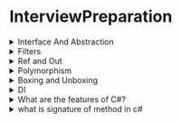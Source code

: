 # InterviewPreparation

<details>
<summary>Interface And Abstraction</summary>

Interface | Abstraction 
------ | ----- 
| **Interface** keyword is used.  | **abstract** keyword is used to define abstract class. |
| Interface is not a class | Abstract is a class. |
| Interface are implemented | Abstract class are inherited. |
| A class can inherit from more than one interface. ex. ```public class AV : IAV1, IAV2, IAV3{} ``` | A class can extend only one abstract class. |
| Allow multiple inheritance.| Abstract classes do not allow multiple inheritance |
| In interfaces, the body is definitely not found. The body is created in the inherited subclass. | Methods in abstract classes can have bodies or are marked abstract and override in the inheriting class. |
| Does not contain the constructor and static members. | Can contain the constructor and static members. |
| All elements in Interface must be implemented in subclass. | In abstract classes, only abstract elements must be overridden in subclasses. Unsigned members do not have to be in subclasses. In this way, code clutter is avoided by keeping only the common features in the subclasses. |
| An interface can not have access modifier, by default all is public. and we define these in implemented class. | All access modifier is accepted.  |

</details>

<details>
<summary>Filters</summary>

> Filters allow us to run custom code before or after executing the action method. They provide ways to do common repetitive tasks on our action method. The filters are invoked on certain stages in the request processing pipeline.
 
 - Authorization FIlter
 - Resource Filter
 - Action Filter
 - Result Filter
 - Exception Filter

### A filter can be added to the pipeline at one of three scopes: 
- by action method, 
- by controller class or 
- globally (which be applied to all the controller and actions). 
> We need to register filters in to the MvcOption.Filters collection within ConfigureServices method.

![](https://camo.githubusercontent.com/4711bb74ccf3f761f71bec058afa51a2d7c5aae62b3a7d2ea384b36a04349955/68747470733a2f2f66346e33783663352e737461636b7061746863646e2e636f6d2f61727469636c652f776f726b696e672d776974682d66696c746572732d696e2d6173702d6e65742d636f72652d6d76632f496d616765732f312e706e67)

![](https://camo.githubusercontent.com/cc25260ca6c4b609ad9403e297a7a304b0395e03e3d3e4ca3726f0fc95f8fe17/68747470733a2f2f66346e33783663352e737461636b7061746863646e2e636f6d2f61727469636c652f776f726b696e672d776974682d66696c746572732d696e2d6173702d6e65742d636f72652d6d76632f496d616765732f322e706e67)

### We can apply our filter to the controller class or action method using one of the following, 
- ServiceFilterAttribute
```c#
[ServiceFilter(typeof(ExampleFilterWithDI))]  
public IActionResult Index()  
{  
    return View();  
}
```
- TypeFilterAttribute
    - It is very similar to ServiceFilterAttribute and also implemented from IFilterFactory interface.
    - The "TypeFilterAttribute" can be optionally accept constructor arguments for the type. 
```c#
[TypeFilter(typeof(ExampleFilterAttribute), Arguments = new object[] {"Argument if any" })]  
public IActionResult About()  
{  
    return View();  
}
```
- IFilterFactory implemented on attribute


References: <br>

- [https://www.c-sharpcorner.com/article/working-with-filters-in-asp-net-core-mvc](https://www.c-sharpcorner.com/article/working-with-filters-in-asp-net-core-mvc/)

</details>

<details>
<summary>Ref and Out</summary>

- ref tells the compiler that the object is initialized before entering the function, while out tells the compiler that the object will be initialized inside the function.

- So while ref is two-ways, out is out-only.


| Ref | Out |
| --- | --- |
| The parameter or argument must be initialized first before it is passed to ref. |	It is not compulsory to initialize a parameter or argument before it is passed to an out. |
| It is not required to assign or initialize the value of a parameter (which is passed by ref) before returning to the calling method. | 	A called method is required to assign or initialize a value of a parameter (which is passed to an out) before returning to the calling method. |
| Passing a parameter value by Ref is useful when the called method is also needed to modify the pass parameter. |	Declaring a parameter to an out method is useful when multiple values need to be returned from a function or method. |
| It is not compulsory to initialize a parameter value before using it in a calling method. |	A parameter value must be initialized within the calling method before its use. |
| When we use REF, data can be passed bi-directionally. | When we use OUT data is passed only in a unidirectional way (from the called method to the caller method). |
| Both ref and out are treated differently at run time and they are treated the same at compile time. |

References:
- [https://www.c-sharpcorner.com/UploadFile/ff2f08/ref-vs-out-keywords-in-C-Sharp/](https://www.c-sharpcorner.com/UploadFile/ff2f08/ref-vs-out-keywords-in-C-Sharp/)

</details>

<details>
<summary> Polymorphism </summary>

- Polymorphism means "one name many forms"
- In other words, one object has many forms or has one name with multiple functionalities.

### Types of Polymorphism

_There are two types of polymorphism in C#:_
- Static / Compile Time Polymorphism / Early binding
    - Overloading is the concept in which method names are the same with different parameters. 
    - The method/function has the same name but different signatures in overloading.
```c#
public class TestData
{
    public int Add(int a, int b, int c)
    {
        return a + b + c;
    }
    public int Add(int a, int b)
    {
        return a + b;
    }
}
```
- Dynamic / Runtime Polymorphism / late binding
    - When overriding a method, you change the behavior of the method for the derived class.


![](https://camo.githubusercontent.com/40913eb9b10c9753e24d704451994e1b0887620b59c525eabc7c90639a84c867/68747470733a2f2f66346e33783663352e737461636b7061746863646e2e636f6d2f55706c6f616446696c652f6666326630382f756e6465727374616e64696e672d706f6c796d6f72706869736d2d696e2d432d53686172702f496d616765732f706c6f796d6f72706869736d2e6a7067)


### Other points about polymorphism:

    Method Overriding differs from shadowing.
    Using the "new" keyword, we can hide the base class member."
    We can prevent a derived class from overriding virtual members.
    We can access a base class virtual member from the derived class

***In C#, by default, all the members of a class are sealed and cannot be redefined in the derived class. Use the virtual keyword with a member of the base class to make it overridable, and use the override keyword in the derived class to indicate that this member of the base class is being redefined in the derived class***

### Rules for Overriding:

    A method, property, indexer, or event can be overridden in the derived class.
    Static methods cannot be overridden.
    Must use virtual keyword in the base class methods to indicate that the methods can be overridden.
    Must use the override keyword in the derived class to override the base class method.


References:
- [https://www.c-sharpcorner.com/UploadFile/ff2f08/understanding-polymorphism-in-C-Sharp/](https://www.c-sharpcorner.com/UploadFile/ff2f08/understanding-polymorphism-in-C-Sharp/)
- [https://www.tutorialsteacher.com/csharp/method-overriding](https://www.tutorialsteacher.com/csharp/method-overriding)
</details>

<details>
<summary>Boxing and Unboxing</summary>

- Boxing
    - The conversion of value type to reference type is known as boxing.
![](https://camo.githubusercontent.com/c9821116564e899b1028d1a2877dd3247c1d98abf5c497b79c61a8f939958f42/68747470733a2f2f7777772e7475746f7269616c73746561636865722e636f6d2f436f6e74656e742f696d616765732f61727469636c65732f6373686172702f626f78696e672e504e47)

- Unboxing
    - The conversion of reference type to value is known as unboxing.
![](https://camo.githubusercontent.com/cfe6e987e2db984639001d98acc69faeda0a4d8626d8abdf3dd54f4fdaad6cc1/68747470733a2f2f7777772e7475746f7269616c73746561636865722e636f6d2f436f6e74656e742f696d616765732f61727469636c65732f6373686172702f756e626f78696e672e504e47)

References:
- [https://www.tutorialsteacher.com/articles/boxing-unboxing-in-csharp](https://www.tutorialsteacher.com/articles/boxing-unboxing-in-csharp)

</details>

<details>
<summary>DI</summary>

- It is a design pattern that allows objects to depend on other objects, called dependencies, without creating them directly.
- It is a software design pattern which enables the development of loosely coupled code. Through DI, you can decrease tight coupling between software components. It is also known as Inversion-of-Control.

### There are three types of DIs:
    Constructor Injection
    Setter Injection
    Method Injection

### There are 3 types of lifetimes supported by ASP.NET Core for the dependency injection,
- Transient Service
    - New instance transient service is created whenever the service is requested.
- Scoped Service
    - Created once per scope; i.e., web request.or any unit of work.
- Singleton Service
    - Singleton service is only created when it is called for the first time. In the next subsequent requests, the same instance is provided. 

---
References
- [https://stackify.com/dependency-injection-c-sharp/](https://stackify.com/dependency-injection-c-sharp/)

</details>

<details>
<summary>What are the features of C#?</summary>

1. Object-Oriented Programming
```
C# is an object-oriented programming (OOP) language. It supports features such as classes, objects, encapsulation, inheritance, and polymorphism.
```

2. Type Safety
```
It is a type-safe language, which means that it enforces type checking at compile time to ensure that variables are used only in the ways intended by the programmer. Example:-
```
```C#
int x = 10;   // declaring an integer variable and initializing it with value 10
string str = "Hello, World!";   // declaring a string variable and initializing it with a string value

// We cannot assign a string value to an integer variable:
x = str;   // This will result in a compilation error

// Similarly, we cannot call a method on a variable that doesn't support it:
int y = 5;
y.ToUpper();   // This will result in a compilation error since ToUpper() method 
```

3. Garbage Collection
```
C# includes automatic garbage collection, which automatically frees up memory that is no longer being used by the program.
```

4. Cross-Platform Support
``` 
C# can be used to develop applications for a wide range of platforms, including Windows, macOS, Linux, and mobile devices.
```

5. Language Interoperability 
```
C# can interoperate with other programming languages, including C, C++, and Visual Basic.
```

6. LINQ
```
Language Integrated Query (LINQ) is a powerful feature in C# that allows developers to query and manipulate data from different data sources using a uniform syntax.
```

7. Asynchronous Programming
```
C# includes support for asynchronous programming, which allows developers to write code that can execute concurrently without blocking the main thread.
```

<details>
<summary>What is Asynchronous and synchronous with example in c#</summary>

- Synchronous refers to an operation that blocks the execution of the program until the operation completes

- Asynchronous, on the other hand, refers to an operation that does not block the execution of the program but instead executes in the background, allowing the program to continue executing other operations.

### Here's an example of synchronous code in C#:
```c#
public static void Main()
{
    Console.WriteLine("Starting synchronous operation...");
    string result = GetDataFromWeb(); // This method blocks the execution until it gets the data
    Console.WriteLine("Synchronous operation completed with result: " + result);
}

public static string GetDataFromWeb()
{
    // This method makes a web request to get some data
    WebClient client = new WebClient();
    string result = client.DownloadString("http://example.com");
    return result;
}

```
> In the above code, the `Main` method makes a call to the `GetDataFromWeb` method, which makes a web request to retrieve some data. Since this operation is synchronous, the execution of the program is blocked until the web request completes and returns the data. Only then does the program continue to execute the next line of code.

### Here's an example of asynchronous code in C#:
```c#
public static async Task Main()
{
    Console.WriteLine("Starting asynchronous operation...");
    Task<string> resultTask = GetDataFromWebAsync(); // This method executes in the background
    Console.WriteLine("Asynchronous operation started, program continues executing other operations...");

    // Do some other work here while the GetDataFromWebAsync() method is executing in the background

    string result = await resultTask; // This line blocks until the GetDataFromWebAsync() method completes and returns the data
    Console.WriteLine("Asynchronous operation completed with result: " + result);
}

public static async Task<string> GetDataFromWebAsync()
{
    // This method makes an asynchronous web request to get some data
    HttpClient client = new HttpClient();
    string result = await client.GetStringAsync("http://example.com");
    return result;
}
```
> In the above code, the `Main` method makes a call to the `GetDataFromWebAsync` method, which makes an asynchronous web request to retrieve some data. Since this operation is asynchronous, the execution of the program is not blocked and the program continues executing other operations while the web request is being made in the background. The program then waits for the result of the asynchronous operation using the `await` keyword, which does not block the execution of the program but instead waits for the result to become available before continuing to execute the next line of code.

</details>


8. Exception Handling
```
C# includes robust exception handling capabilities that allow developers to handle and recover from runtime errors in a structured manner.
```

9. Delegates and Events
```
C# supports the use of delegates and events, which are used for implementing callback functions and event-driven programming.
```

<details>
<summary>Click here for more</summary>

- A `delegate` is a type that represents a reference to a method with a particular parameter list and return type
```c#
public delegate int BinaryOperation(int x, int y);

public class Calculator
{
    public int Add(int x, int y)
    {
        return x + y;
    }

    public int Subtract(int x, int y)
    {
        return x - y;
    }
}

public static void Main()
{
    Calculator calculator = new Calculator();

    BinaryOperation operation = new BinaryOperation(calculator.Add);

    int result = operation(5, 3); // result = 8

    operation = new BinaryOperation(calculator.Subtract);

    result = operation(5, 3); // result = 2
}

```

- An `event` is a construct built on top of delegates that allows objects to be notified when an event occurs.
```c#
public class Button
{
    public event EventHandler Clicked;

    public void Click()
    {
        if (Clicked != null)
        {
            Clicked(this, EventArgs.Empty);
        }
    }
}

public static void Main()
{
    Button button = new Button();

    button.Clicked += OnButtonClicked;

    button.Click();
}

public static void OnButtonClicked(object sender, EventArgs e)
{
    Console.WriteLine("Button clicked!");
}

```

</details></br>

10. Security Features
```
C# includes security features such as code access security, which helps protect against malicious code execution, and cryptography, which allows for secure communication and data storage.
```

</details>

<details>
<summary>what is signature of method in c#</summary>

- The signature of a method in C# consists of its name and the types of its parameters. The return type of the method is not considered part of its signature.

</details>

